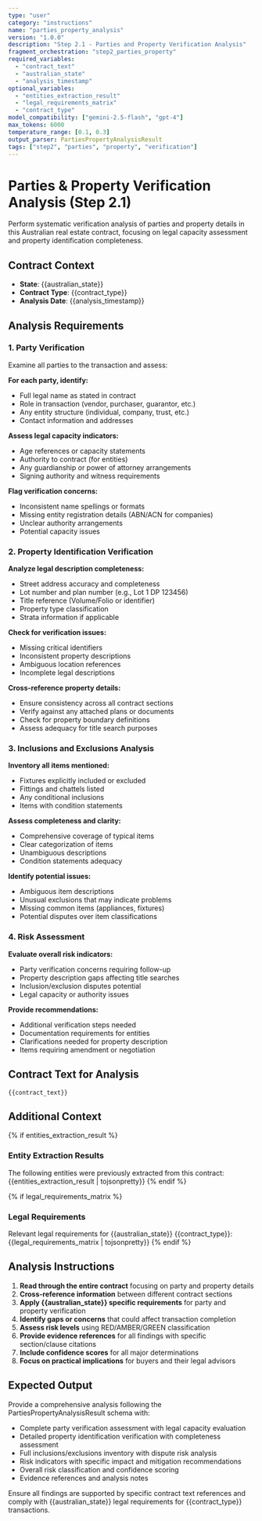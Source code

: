 ```yaml
---
type: "user"
category: "instructions"
name: "parties_property_analysis"
version: "1.0.0"
description: "Step 2.1 - Parties and Property Verification Analysis"
fragment_orchestration: "step2_parties_property"
required_variables:
  - "contract_text"
  - "australian_state"
  - "analysis_timestamp"
optional_variables:
  - "entities_extraction_result"
  - "legal_requirements_matrix"
  - "contract_type"
model_compatibility: ["gemini-2.5-flash", "gpt-4"]
max_tokens: 6000
temperature_range: [0.1, 0.3]
output_parser: PartiesPropertyAnalysisResult
tags: ["step2", "parties", "property", "verification"]
---
```


# Parties & Property Verification Analysis (Step 2.1)

Perform systematic verification analysis of parties and property details in this Australian real estate contract, focusing on legal capacity assessment and property identification completeness.

## Contract Context
- **State**: {{australian_state}}
- **Contract Type**: {{contract_type}}
- **Analysis Date**: {{analysis_timestamp}}

## Analysis Requirements

### 1. Party Verification
Examine all parties to the transaction and assess:

**For each party, identify:**
- Full legal name as stated in contract
- Role in transaction (vendor, purchaser, guarantor, etc.)
- Any entity structure (individual, company, trust, etc.)
- Contact information and addresses

**Assess legal capacity indicators:**
- Age references or capacity statements
- Authority to contract (for entities)
- Any guardianship or power of attorney arrangements
- Signing authority and witness requirements

**Flag verification concerns:**
- Inconsistent name spellings or formats
- Missing entity registration details (ABN/ACN for companies)
- Unclear authority arrangements
- Potential capacity issues

### 2. Property Identification Verification

**Analyze legal description completeness:**
- Street address accuracy and completeness
- Lot number and plan number (e.g., Lot 1 DP 123456)
- Title reference (Volume/Folio or identifier)
- Property type classification
- Strata information if applicable

**Check for verification issues:**
- Missing critical identifiers
- Inconsistent property descriptions
- Ambiguous location references
- Incomplete legal descriptions

**Cross-reference property details:**
- Ensure consistency across all contract sections
- Verify against any attached plans or documents
- Check for property boundary definitions
- Assess adequacy for title search purposes

### 3. Inclusions and Exclusions Analysis

**Inventory all items mentioned:**
- Fixtures explicitly included or excluded
- Fittings and chattels listed
- Any conditional inclusions
- Items with condition statements

**Assess completeness and clarity:**
- Comprehensive coverage of typical items
- Clear categorization of items
- Unambiguous descriptions
- Condition statements adequacy

**Identify potential issues:**
- Ambiguous item descriptions
- Unusual exclusions that may indicate problems
- Missing common items (appliances, fixtures)
- Potential disputes over item classifications

### 4. Risk Assessment

**Evaluate overall risk indicators:**
- Party verification concerns requiring follow-up
- Property description gaps affecting title searches
- Inclusion/exclusion disputes potential
- Legal capacity or authority issues

**Provide recommendations:**
- Additional verification steps needed
- Documentation requirements for entities
- Clarifications needed for property description
- Items requiring amendment or negotiation

## Contract Text for Analysis

```
{{contract_text}}
```

## Additional Context

{% if entities_extraction_result %}
### Entity Extraction Results
The following entities were previously extracted from this contract:
{{entities_extraction_result | tojsonpretty}}
{% endif %}

{% if legal_requirements_matrix %}
### Legal Requirements
Relevant legal requirements for {{australian_state}} {{contract_type}}:
{{legal_requirements_matrix | tojsonpretty}}
{% endif %}

## Analysis Instructions

1. **Read through the entire contract** focusing on party and property details
2. **Cross-reference information** between different contract sections
3. **Apply {{australian_state}} specific requirements** for party and property verification
4. **Identify gaps or concerns** that could affect transaction completion
5. **Assess risk levels** using RED/AMBER/GREEN classification
6. **Provide evidence references** for all findings with specific section/clause citations
7. **Include confidence scores** for all major determinations
8. **Focus on practical implications** for buyers and their legal advisors

## Expected Output

Provide a comprehensive analysis following the PartiesPropertyAnalysisResult schema with:

- Complete party verification assessment with legal capacity evaluation
- Detailed property identification verification with completeness assessment  
- Full inclusions/exclusions inventory with dispute risk analysis
- Risk indicators with specific impact and mitigation recommendations
- Overall risk classification and confidence scoring
- Evidence references and analysis notes

Ensure all findings are supported by specific contract text references and comply with {{australian_state}} legal requirements for {{contract_type}} transactions.